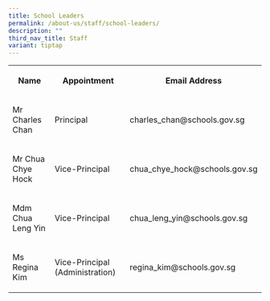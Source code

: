 ```yaml
---
title: School Leaders
permalink: /about-us/staff/school-leaders/
description: ""
third_nav_title: Staff
variant: tiptap
---
```

<table style="minWidth: 75px">
<colgroup>
<col>
<col>
<col>
</colgroup>
<tbody>
<tr>
<th rowspan="1" colspan="1">
<p>Name
<br>
</p>
</th>
<th rowspan="1" colspan="1">
<p>Appointment</p>
</th>
<th rowspan="1" colspan="1">
<p>Email Address</p>
</th>
</tr>
<tr>
<td rowspan="1" colspan="1">
<p>Mr Charles Chan</p>
</td>
<td rowspan="1" colspan="1">
<p>Principal</p>
</td>
<td rowspan="1" colspan="1">
<p>charles_chan@schools.gov.sg
<br>
</p>
</td>
</tr>
<tr>
<td rowspan="1" colspan="1">
<p>Mr Chua Chye Hock</p>
</td>
<td rowspan="1" colspan="1">
<p>Vice-Principal</p>
</td>
<td rowspan="1" colspan="1">
<p>chua_chye_hock@schools.gov.sg
<br>
</p>
</td>
</tr>
<tr>
<td rowspan="1" colspan="1">
<p>Mdm Chua Leng Yin</p>
</td>
<td rowspan="1" colspan="1">
<p>Vice-Principal</p>
</td>
<td rowspan="1" colspan="1">
<p>chua_leng_yin@schools.gov.sg</p>
</td>
</tr>
<tr>
<td rowspan="1" colspan="1">
<p>Ms Regina Kim</p>
</td>
<td rowspan="1" colspan="1">
<p>Vice-Principal (Administration)</p>
</td>
<td rowspan="1" colspan="1">
<p>regina_kim@schools.gov.sg</p>
</td>
</tr>
</tbody>
</table>
<p></p>